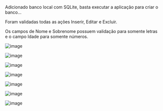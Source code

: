 Adicionado banco local com SQLite, basta executar a aplicação para criar o banco...

Foram validadas todas as ações Inserir, Editar e Excluir.

Os campos de Nome e Sobrenome possuem validação para somente letras e o campo Idade para somente números.

![image](https://github.com/user-attachments/assets/4209cf9c-a634-4016-a7b7-ebe500ff00bf)

![image](https://github.com/user-attachments/assets/a50c7bfb-c0e0-4224-af9b-9a60072a9d9e)

![image](https://github.com/user-attachments/assets/0ab0db6b-1190-4170-bd5e-1f67bd2f6acc)

![image](https://github.com/user-attachments/assets/283f68f7-39b9-414d-a117-c9a2d01e37ef)

![image](https://github.com/user-attachments/assets/fdd87a36-a100-4eba-a669-02ae17825f56)

![image](https://github.com/user-attachments/assets/0d7f227c-8d4a-475f-b50a-e9bc1ebd7a71)

![image](https://github.com/user-attachments/assets/8226dbeb-29ac-40fb-834f-49436837877c)
